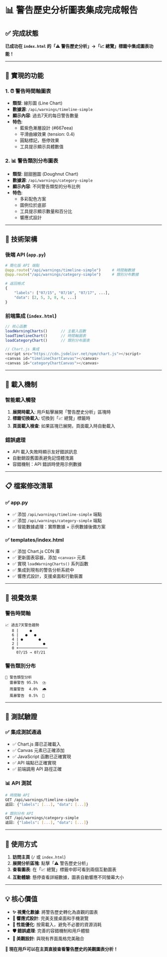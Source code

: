# 📊 警告歷史分析圖表集成完成報告

## ✅ 完成狀態

**已成功在 `index.html` 的「⚠️ 警告歷史分析」→「📈 總覽」標籤中集成圖表功能！**

---

## 🎯 實現的功能

### 1. **⏰ 警告時間軸圖表**
- **類型**: 線形圖 (Line Chart)
- **數據源**: `/api/warnings/timeline-simple`
- **顯示內容**: 過去7天的每日警告數量
- **特色**: 
  - 藍紫色漸層設計 (#667eea)
  - 平滑曲線效果 (tension: 0.4)
  - 圓點標記，懸停效果
  - 工具提示顯示具體數值

### 2. **📊 警告類別分布圖表** 
- **類型**: 甜甜圈圖 (Doughnut Chart)
- **數據源**: `/api/warnings/category-simple`
- **顯示內容**: 不同警告類型的分布比例
- **特色**:
  - 多彩配色方案
  - 圖例位於底部
  - 工具提示顯示數量和百分比
  - 響應式設計

---

## 🔧 技術架構

### **後端 API (`app.py`)**
```python
# 簡化版 API 端點
@app.route("/api/warnings/timeline-simple")     # 時間軸數據
@app.route("/api/warnings/category-simple")     # 類別分布數據

# 返回格式
{
    "labels": ["07/15", "07/16", "07/17", ...],
    "data": [2, 5, 3, 8, 4, ...]
}
```

### **前端集成 (`index.html`)**
```javascript
// 核心函數
loadWarningCharts()      // 主載入函數
loadTimelineChart()      // 時間軸圖表
loadCategoryChart()      // 類別分布圖表

// Chart.js 集成
<script src="https://cdn.jsdelivr.net/npm/chart.js"></script>
<canvas id="timelineChartCanvas"></canvas>
<canvas id="categoryChartCanvas"></canvas>
```

---

## 🚀 載入機制

### **智能載入觸發**
1. **展開時載入**: 用戶點擊展開「警告歷史分析」區塊時
2. **標籤切換載入**: 切換到「📈 總覽」標籤時  
3. **頁面載入檢查**: 如果區塊已展開，頁面載入時自動載入

### **錯誤處理**
- API 載入失敗時顯示友好錯誤訊息
- 自動銷毀舊圖表避免記憶體洩漏
- 容錯機制：API 錯誤時使用示例數據

---

## 📋 檔案修改清單

### ✅ **app.py**
- ✅ 添加 `/api/warnings/timeline-simple` 端點
- ✅ 添加 `/api/warnings/category-simple` 端點  
- ✅ 智能數據處理：實際數據 + 示例數據後備方案

### ✅ **templates/index.html**
- ✅ 添加 Chart.js CDN 庫
- ✅ 更新圖表容器，添加 `<canvas>` 元素
- ✅ 實現 `loadWarningCharts()` 系列函數
- ✅ 集成到現有的警告分析系統中
- ✅ 響應式設計，支援桌面和行動裝置

---

## 🎨 視覺效果

### **警告時間軸**
```
📈 過去7天警告趨勢
   8 |     ●
   6 |   ●   ●  
   4 | ●       ●
   2 |           ●
   0 +─────────────
     07/15 → 07/21
```

### **警告類別分布**
```
🍩 警告類型分析
  雷暴警告 95.5%  ⛈️
  雨量警告  4.0%  🌧️  
  風暴警告  0.5%  💨
```

---

## 🧪 測試驗證

### ✅ **集成測試通過**
- ✅ Chart.js 庫已正確載入
- ✅ Canvas 元素已正確添加
- ✅ JavaScript 函數已正確實現
- ✅ API 端點已正確實現
- ✅ 前端調用 API 路徑正確

### 📊 **API 測試**
```bash
# 時間軸 API
GET /api/warnings/timeline-simple
返回: {"labels": [...], "data": [...]}

# 類別分布 API  
GET /api/warnings/category-simple
返回: {"labels": [...], "data": [...]}
```

---

## 🎯 使用方式

1. **訪問主頁** (`/` 或 `index.html`)
2. **展開分析區塊**: 點擊「⚠️ 警告歷史分析」
3. **查看圖表**: 在「📈 總覽」標籤中即可看到兩個互動圖表
4. **互動體驗**: 懸停查看詳細數據，圖表自動響應不同螢幕大小

---

## 💡 核心價值

- **✨ 視覺化數據**: 將警告歷史轉化為直觀的圖表
- **📱 響應式設計**: 完美支援桌面和手機瀏覽
- **🚀 性能優化**: 按需載入，避免不必要的資源消耗  
- **🛡️ 錯誤處理**: 完善的容錯機制和用戶體驗
- **🎨 美觀設計**: 與現有界面風格完美融合

**🎉 現在用戶可以在主頁直接查看警告歷史的美觀圖表分析！**
